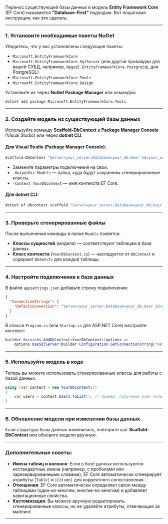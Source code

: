 Перенос существующей базы данных в модель **Entity Framework Core** (EF Core) называется **"Database-First"** подходом. Вот пошаговая инструкция, как это сделать:

---

### 1. **Установите необходимые пакеты NuGet**
Убедитесь, что у вас установлены следующие пакеты:
- `Microsoft.EntityFrameworkCore`
- `Microsoft.EntityFrameworkCore.SqlServer` (или другой провайдер для вашей СУБД, например, `Npgsql.EntityFrameworkCore.PostgreSQL` для PostgreSQL)
- `Microsoft.EntityFrameworkCore.Tools`
- `Microsoft.EntityFrameworkCore.Design`

Установите их через **NuGet Package Manager** или командой:
```bash
dotnet add package Microsoft.EntityFrameworkCore.Tools
```

---

### 2. **Создайте модель из существующей базы данных**
Используйте команду **Scaffold-DbContext** в **Package Manager Console** (Visual Studio) или через **dotnet CLI**:

#### Для Visual Studio (Package Manager Console):
```powershell
Scaffold-DbContext "Server=your_server;Database=your_db;User Id=your_user;Password=your_password;" Microsoft.EntityFrameworkCore.SqlServer -OutputDir Models -Context YourDbContext
```
- Замените параметры подключения на свои.
- `-OutputDir Models` — папка, куда будут сохранены сгенерированные классы.
- `-Context YourDbContext` — имя контекста EF Core.

#### Для dotnet CLI:
```bash
dotnet ef dbcontext scaffold "Server=your_server;Database=your_db;User Id=your_user;Password=your_password;" Microsoft.EntityFrameworkCore.SqlServer --output-dir Models --context YourDbContext
```

---

### 3. **Проверьте сгенерированные файлы**
После выполнения команды в папке `Models` появятся:
- **Классы сущностей** (модели) — соответствуют таблицам в базе данных.
- **Класс контекста** (`YourDbContext.cs`) — наследуется от `DbContext` и содержит `DbSet<T>` для каждой таблицы.

---

### 4. **Настройте подключение к базе данных**
В файле `appsettings.json` добавьте строку подключения:
```json
{
  "ConnectionStrings": {
    "DefaultConnection": "Server=your_server;Database=your_db;User Id=your_user;Password=your_password;"
  }
}
```

В классе `Program.cs` (или `Startup.cs` для ASP.NET Core) настройте контекст:
```csharp
builder.Services.AddDbContext<YourDbContext>(options =>
    options.UseSqlServer(builder.Configuration.GetConnectionString("DefaultConnection")));
```

---

### 5. **Используйте модель в коде**
Теперь вы можете использовать сгенерированные классы для работы с базой данных:
```csharp
using (var context = new YourDbContext())
{
    var users = context.Users.ToList(); // Пример: получение всех пользователей
}
```

---

### 6. **Обновление модели при изменении базы данных**
Если структура базы данных изменилась, повторите шаг **Scaffold-DbContext** или обновите модели вручную.

---

### Дополнительные советы:
- **Имена таблиц и колонок**: Если в базе данных используются нестандартные имена (например, с пробелами или зарезервированными словами), EF Core автоматически сгенерирует атрибуты `[Table]` и `[Column]` для корректного сопоставления.
- **Отношения**: EF Core автоматически определяет связи между таблицами (один-ко-многим, многие-ко-многим) и добавляет навигационные свойства.
- **Кастомизация**: Вы можете вручную редактировать сгенерированные классы, но не удаляйте атрибуты, отвечающие за маппинг.

---